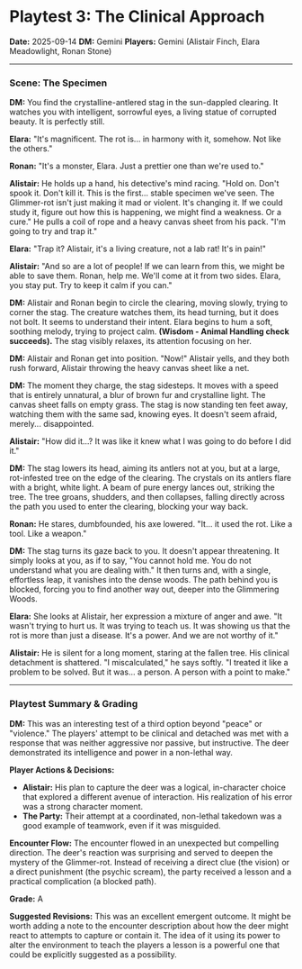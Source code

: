 # Playtest 3: The Clinical Approach

**Date:** 2025-09-14
**DM:** Gemini
**Players:** Gemini (Alistair Finch, Elara Meadowlight, Ronan Stone)

---

### Scene: The Specimen

**DM:** You find the crystalline-antlered stag in the sun-dappled clearing. It watches you with intelligent, sorrowful eyes, a living statue of corrupted beauty. It is perfectly still.

**Elara:** "It's magnificent. The rot is... in harmony with it, somehow. Not like the others."

**Ronan:** "It's a monster, Elara. Just a prettier one than we're used to."

**Alistair:** He holds up a hand, his detective's mind racing. "Hold on. Don't spook it. Don't kill it. This is the first... stable specimen we've seen. The Glimmer-rot isn't just making it mad or violent. It's changing it. If we could study it, figure out how this is happening, we might find a weakness. Or a cure." He pulls a coil of rope and a heavy canvas sheet from his pack. "I'm going to try and trap it."

**Elara:** "Trap it? Alistair, it's a living creature, not a lab rat! It's in pain!"

**Alistair:** "And so are a lot of people! If we can learn from this, we might be able to save them. Ronan, help me. We'll come at it from two sides. Elara, you stay put. Try to keep it calm if you can."

**DM:** Alistair and Ronan begin to circle the clearing, moving slowly, trying to corner the stag. The creature watches them, its head turning, but it does not bolt. It seems to understand their intent. Elara begins to hum a soft, soothing melody, trying to project calm. **(Wisdom - Animal Handling check succeeds).** The stag visibly relaxes, its attention focusing on her.

**DM:** Alistair and Ronan get into position. "Now!" Alistair yells, and they both rush forward, Alistair throwing the heavy canvas sheet like a net.

**DM:** The moment they charge, the stag sidesteps. It moves with a speed that is entirely unnatural, a blur of brown fur and crystalline light. The canvas sheet falls on empty grass. The stag is now standing ten feet away, watching them with the same sad, knowing eyes. It doesn't seem afraid, merely... disappointed.

**Alistair:** "How did it...? It was like it knew what I was going to do before I did it."

**DM:** The stag lowers its head, aiming its antlers not at you, but at a large, rot-infested tree on the edge of the clearing. The crystals on its antlers flare with a bright, white light. A beam of pure energy lances out, striking the tree. The tree groans, shudders, and then collapses, falling directly across the path you used to enter the clearing, blocking your way back.

**Ronan:** He stares, dumbfounded, his axe lowered. "It... it used the rot. Like a tool. Like a weapon."

**DM:** The stag turns its gaze back to you. It doesn't appear threatening. It simply looks at you, as if to say, "You cannot hold me. You do not understand what you are dealing with." It then turns and, with a single, effortless leap, it vanishes into the dense woods. The path behind you is blocked, forcing you to find another way out, deeper into the Glimmering Woods.

**Elara:** She looks at Alistair, her expression a mixture of anger and awe. "It wasn't trying to hurt us. It was trying to teach us. It was showing us that the rot is more than just a disease. It's a power. And we are not worthy of it."

**Alistair:** He is silent for a long moment, staring at the fallen tree. His clinical detachment is shattered. "I miscalculated," he says softly. "I treated it like a problem to be solved. But it was... a person. A person with a point to make."

---

### Playtest Summary & Grading

**DM:** This was an interesting test of a third option beyond "peace" or "violence." The players' attempt to be clinical and detached was met with a response that was neither aggressive nor passive, but instructive. The deer demonstrated its intelligence and power in a non-lethal way.

**Player Actions & Decisions:**
*   **Alistair:** His plan to capture the deer was a logical, in-character choice that explored a different avenue of interaction. His realization of his error was a strong character moment.
*   **The Party:** Their attempt at a coordinated, non-lethal takedown was a good example of teamwork, even if it was misguided.

**Encounter Flow:** The encounter flowed in an unexpected but compelling direction. The deer's reaction was surprising and served to deepen the mystery of the Glimmer-rot. Instead of receiving a direct clue (the vision) or a direct punishment (the psychic scream), the party received a lesson and a practical complication (a blocked path).

**Grade:** A

**Suggested Revisions:** This was an excellent emergent outcome. It might be worth adding a note to the encounter description about how the deer might react to attempts to capture or contain it. The idea of it using its power to alter the environment to teach the players a lesson is a powerful one that could be explicitly suggested as a possibility.